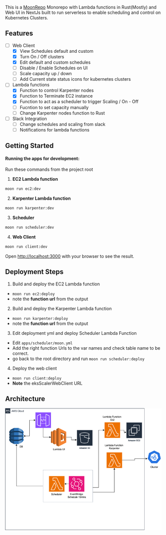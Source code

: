 This is a [MoonRepo](https://moonrepo.dev/) Monorepo with Lambda functions in Rust(Mostly) and Web UI in NextJs built to run serverless to enable scheduling and control on Kubernetes Clusters.


## Features

- [ ] Web Client 
  - [x] View Schedules default and custom
  - [x] Turn On / Off clusters
  - [x] Edit default and custom schedules
  - [ ] Disable / Enable Schedules on UI
  - [ ] Scale capacity up / down
  - [ ] Add Current state status icons for kubernetes clusters
- [ ] Lambda functions
  - [x] Function to control Karpenter nodes
  - [x] Function to Terminate EC2 instance
  - [x] Function to act as a scheduler to trigger Scaling / On - Off
  - [ ] Fucntion to set capacity manually
  - [ ] Change Karpenter nodes function to Rust
- [ ] Slack Integration
  - [ ] Change schedules and scaling from slack
  - [ ] Notifications for lambda functions

## Getting Started

#### Running the apps for development:
Run these commands from the project root

1. **EC2 Lambda function**

```bash
moon run ec2:dev    
```
2. **Karpenter Lambda function**

```bash
moon run karpenter:dev    
```
3. **Scheduler**

```bash
moon run scheduler:dev    
```
4. **Web Client**

```bash
moon run client:dev    
```
Open [http://localhost:3000](http://localhost:3000) with your browser to see the result.

## Deployment Steps

1. Build and deploy the EC2 Lambda function
 -  ```moon run ec2:deploy ```
 -  note the **function url** from the output
2. Build and deploy the Karpenter Lambda function
 -  ```moon run karpenter:deploy ```
 -  note the **function url** from the output    
3. Edit deployment yml and deploy Scheduler Lambda Function
 - Edit ```apps/scheduler/moon.yml```
 -  Add the right function Urls to the var names and check table name to be correct.
 - go back to the root directory and run ```moon run scheduler:deploy ```  
4. Deploy the web client
 - ```moon run client:deploy ```
 - **Note** the eksScalerWebClient URL 


## Architecture
![Architecture](image.png)